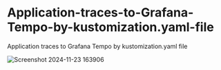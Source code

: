 # Application-traces-to-Grafana-Tempo-by-kustomization.yaml-file
Application traces to Grafana Tempo by  kustomization.yaml file

![Screenshot 2024-11-23 163906](https://github.com/user-attachments/assets/ebebcdd5-5276-4df4-b964-3a6b45490fe0)

